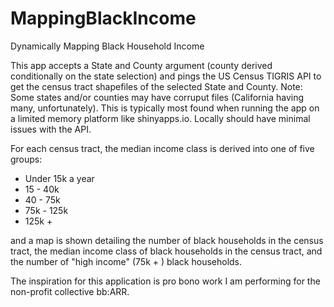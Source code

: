 # MappingBlackIncome
Dynamically Mapping Black Household Income 

This app accepts a State and County argument (county derived conditionally on the state selection) and pings the US Census TIGRIS API to get the census tract shapefiles of the selected State and County. Note: Some states and/or counties may have corruput files (California having many, unfortunately). This is typically most found when running the app on a limited memory platform like shinyapps.io. Locally should have minimal issues with the API. 

For each census tract, the median income class is derived into one of five groups: 

- Under 15k a year
- 15 - 40k 
- 40 - 75k 
- 75k - 125k 
- 125k + 

and a map is shown detailing the number of black households in the census tract, the median income class of black households in the census tract, and the number of "high income" (75k + ) black households. 

The inspiration for this application is pro bono work I am performing for the non-profit collective bb:ARR. 

